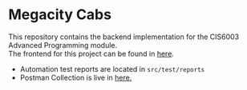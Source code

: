 # Megacity Cabs

This repository contains the backend implementation for the CIS6003 Advanced Programming module.  
The frontend for this project can be found in [here](https://github.com/DamianRavinduPeiris/mega-city-cabs-frontend).

- Automation test reports are located in `src/test/reports`
- Postman Collection is live in <a href="https://documenter.getpostman.com/view/27406561/2sAYkAPMZA">here.</a>



